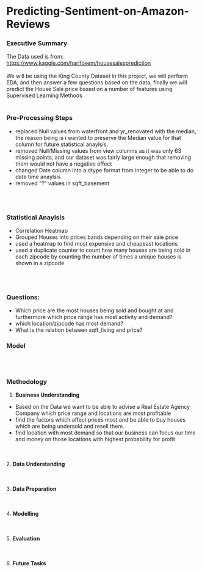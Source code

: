 # Predicting-Sentiment-on-Amazon-Reviews

### Executive Summary
The Data used is from: https://www.kaggle.com/harlfoxem/housesalesprediction
<br><br>
We will be using the King County Dataset in this project, we will perform EDA, and then answer a few questions based on the data, finally we will predict the House Sale price based on a number of features using Supervised Learning Methods
<br><br>

### Pre-Processing Steps
- replaced Null values from waterfront and yr_renovated with the median, the reason being is i wanted to preserve the Median value for that column for future statistical anaylsis.
- removed Null/Missing values from view columns as it was only 63 missing points, and our dataset was fairly large enough that removing them would not have a negative effect
- changed Date column into a dtype format from integer to be able to do date time anaylsis
- removed "?" values in sqft_basement

<br><br>
### Statistical Anaylsis
- Correlation Heatmap
- Grouped Houses into prices bands depending on their sale price 
- used a heatmap to find most expensive and cheapeast locations
- used a duplicate counter to count how many houses are being sold in each zipcode by counting the number of times a unique houses is shown in a zipcode

<br><br>

### Questions:
- Which price are the most houses being sold and bought at and furthermore which price range has most activity and demand?
- which location/zipcode has most demand?
- What is the relation between sqft_living and price?

### Model


<br><br>


### Methodology

1. **Business Understanding** 
- Based on the Data we want to be able to advise a Real Estate Agency Company which price range and locations are most profitable 
- find the factors which affect prices most and be able to buy houses which are being undersold and resell them.
- find location with most demand so that our business can focus our time and money on those locations with highest probability for profit
   
<br> <br>
2. **Data Understanding**  

    
   <br><br>
3. **Data Preparation** 
    
  <br><br>
4. **Modelling**
    
<br><br>
5. **Evaluation**
  
<br><br>
6. **Future Tasks**
    
